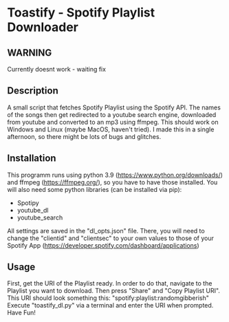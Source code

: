 # Toastify - Spotify Playlist Downloader
## WARNING
Currently doesnt work - waiting fix

## Description
A small script that fetches Spotify Playlist using the Spotify API.
The names of the songs then get redirected to a youtube search engine, downloaded from youtube and converted to an mp3 using ffmpeg.
This should work on Windows and Linux (maybe MacOS, haven't tried).
I made this in a single afternoon, so there might be lots of bugs and glitches.

## Installation
This programm runs using python 3.9 (https://www.python.org/downloads/) and ffmpeg (https://ffmpeg.org/), so you have to have those installed.
You will also need some python libraries (can be installed via pip):
- Spotipy
- youtube_dl
- youtube_search

All settings are saved in the "dl_opts.json" file.
There, you will need to change the "clientid" and "clientsec" to your own values to those of your Spotify App (https://developer.spotify.com/dashboard/applications)

## Usage
First, get the URI of the Playlist ready.
In order to do that, navigate to the Playlist you want to download.
Then press "Share" and "Copy Playlist URI". This URI should look something this: "spotify:playlist:randomgibberish"
Execute "toastify_dl.py" via a terminal and enter the URI when prompted.
Have Fun!
